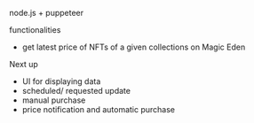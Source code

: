 node.js + puppeteer

functionalities
- get latest price of NFTs of a given collections on Magic Eden

Next up
- UI for displaying data
- scheduled/ requested update
- manual purchase
- price notification and automatic purchase
